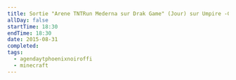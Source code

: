 ```yaml
---
title: Sortie "Arene TNTRun Mederna sur Drak Game" (Jour) sur Umpire -Gravity de NoCopyrightSounds
allDay: false
startTime: 18:30
endTime: 18:30
date: 2015-08-31
completed: 
tags:
  - agendaytphoenixnoiroffi
  - minecraft
---
```

